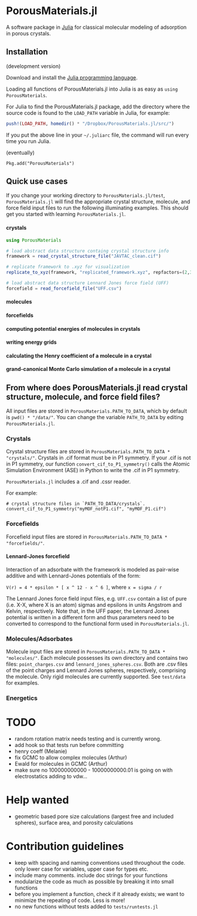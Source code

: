 # PorousMaterials.jl

A software package in [Julia](https://julialang.org/) for classical molecular modeling of adsorption in porous crystals.

## Installation

(development version)

Download and install the [Julia programming language](https://julialang.org/).

Loading all functions of PorousMaterials.jl into Julia is as easy as `using PorousMaterials`.

For Julia to find the PorousMaterials.jl package, add the directory where the source code 
is found to the `LOAD_PATH` variable in Julia, for example:

```julia
push!(LOAD_PATH, homedir() * "/Dropbox/PorousMaterials.jl/src/")
```

If you put the above line in your `~/.juliarc` file, the command will run every time you run Julia.

(eventually)

`Pkg.add("PorousMaterials")`

## Quick use cases

If you change your working directory to `PorousMaterials.jl/test`, `PorousMaterials.jl` will find the appropriate crystal structure, molecule, and force field input files to run the following illuminating examples. This should get you started with learning `PorousMaterials.jl`.

#### crystals

```julia
using PorousMaterials

# load abstract data structure containg crystal structure info
framework = read_crystal_structure_file("JAVTAC_clean.cif")

# replicate framework to .xyz for visualization
replicate_to_xyz(framework, "replicated_framework.xyz", repfactors=(2,3,1))

# load abstract data structure Lennard Jones force field (UFF)
forcefield = read_forcefield_file("UFF.csv") 

```

#### molecules

#### forcefields

#### computing potential energies of molecules in crystals

#### writing energy grids

#### calculating the Henry coefficient of a molecule in a crystal

#### grand-canonical Monte Carlo simulation of a molecule in a crystal


## From where does PorousMaterials.jl read crystal structure, molecule, and force field files?
All input files are stored in `PorousMaterials.PATH_TO_DATA`, which by default is 
`pwd() * "/data/"`. You can change the variable `PATH_TO_DATA` by editing `PorousMaterials.jl`.

### Crystals

Crystal structure files are stored in `PorousMaterials.PATH_TO_DATA * "crystals/"`. Crystals 
in .cif format must be in P1 symmetry. If your .cif is not in P1 symmetry, our function
`convert_cif_to_P1_symmetry()` calls the Atomic Simulation Environment (ASE) in Python to 
write the .cif in P1 symmetry.

`PorousMaterials.jl` includes a .cif and .cssr reader.

For example:

```
# crystal structure files in `PATH_TO_DATA/crystals`.
convert_cif_to_P1_symmetry("myMOF_notP1.cif", "myMOF_P1.cif")
```

### Forcefields

Forcefield input files are stored in `PorousMaterials.PATH_TO_DATA * "forcefields/"`.

#### Lennard-Jones forcefield

Interaction of an adsorbate with the framework is modeled as pair-wise additive and with Lennard-Jones potentials of the form:

`V(r) = 4 * epsilon * [ x ^ 12 - x ^ 6 ]`, where `x = sigma / r`

The Lennard Jones force field input files, e.g. `UFF.csv` contain a list of pure (i.e. X-X, where X is an atom) sigmas and epsilons in units Angstrom and Kelvin, respectively. Note that, in the UFF paper, the Lennard Jones potential is written in a different form and thus parameters need to be converted to correspond to the functional form used in `PorousMaterials.jl`.

### Molecules/Adsorbates

Molecule input files are stored in `PorousMaterials.PATH_TO_DATA * "molecules/"`. Each molecule possesses its own directory and contains two files: `point_charges.csv` and `lennard_jones_spheres.csv`. Both are .csv files of the point charges and Lennard Jones spheres, respectively, comprising the molecule. Only rigid molecules are currently supported. See `test/data` for examples.

### Energetics

# TODO
* random rotation matrix needs testing and is currently wrong.
* add hook so that tests run before committing
* henry coeff (Melanie)
* fix GCMC to allow complex molecules (Arthur)
* Ewald for molecules in GCMC (Arthur)
* make sure no 100000000000 - 10000000000.01 is going on with electrostatics adding to vdw...

# Help wanted
* geometric based pore size calculations (largest free and included spheres), surface area, and porosity calculations

# Contribution guidelines
* keep with spacing and naming conventions used throughout the code. only lower case for variables, upper case for types etc.
* include many comments. include doc strings for your functions
* modularize the code as much as possible by breaking it into small functions
* before you implement a function, check if it already exists; we want to minimize the repeating of code. Less is more!
* no new functions without tests added to `tests/runtests.jl`
